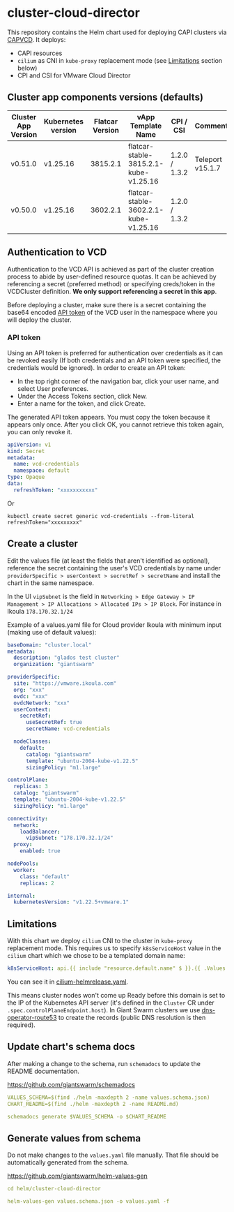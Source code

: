 # cluster-cloud-director

This repository contains the Helm chart used for deploying CAPI clusters via [CAPVCD](https://github.com/vmware/cluster-api-provider-cloud-director). It deploys:

- CAPI resources
- `cilium` as CNI in `kube-proxy` replacement mode (see [Limitations](#Limitations) section below)
- CPI and CSI for VMware Cloud Director

## Cluster app components versions (defaults)

| Cluster App Version | Kubernetes version | Flatcar Version | vApp Template Name | CPI / CSI | Comment |
| ------------------- | ------------------ | --------------- | ------------------ | ----------- | ------- |
| v0.51.0   | v1.25.16        | 3815.2.1        | flatcar-stable-3815.2.1-kube-v1.25.16 | 1.2.0 / 1.3.2 | Teleport v15.1.7 |
| v0.50.0             | v1.25.16        | 3602.2.1        | flatcar-stable-3602.2.1-kube-v1.25.16 | 1.2.0 / 1.3.2 |  |

## Authentication to VCD

Authentication to the VCD API is achieved as part of the cluster creation process to abide by user-defined resource quotas. It can be achieved by referencing a secret (preferred method) or specifying creds/token in the VCDCluster definition. **We only support referencing a secret in this app**.

Before deploying a cluster, make sure there is a secret containing the base64 encoded [API token](https://docs.vmware.com/en/VMware-Cloud-Director/10.3/VMware-Cloud-Director-Tenant-Portal-Guide/GUID-A1B3B2FA-7B2C-4EE1-9D1B-188BE703EEDE.html) of the VCD user in the namespace where you will deploy the cluster.

### API token

Using an API token is preferred for authentication over credentials as it can be revoked easily (If both credentials and an API token were specified, the credentials would be ignored). In order to create an API token:

* In the top right corner of the navigation bar, click your user name, and select User preferences.
* Under the Access Tokens section, click New.
* Enter a name for the token, and click Create.

The generated API token appears. You must copy the token because it appears only once. After you click OK, you cannot retrieve this token again, you can only revoke it.

``` yaml
apiVersion: v1
kind: Secret
metadata:
  name: vcd-credentials
  namespace: default
type: Opaque
data:
  refreshToken: "xxxxxxxxxxx"
```

Or

`kubectl create secret generic vcd-credentials --from-literal refreshToken="xxxxxxxxx"`

## Create a cluster

Edit the values file (at least the fields that aren't identified as optional), reference the secret containing the user's VCD credentials by name under `providerSpecific > userContext > secretRef > secretName` and install the chart in the same namespace.

In the UI `vipSubnet` is the field in `Networking > Edge Gateway > IP Management > IP Allocations > Allocated IPs > IP Block`. For instance in Ikoula `178.170.32.1/24`

Example of a values.yaml file for Cloud provider Ikoula with minimum input (making use of default values):

```yaml
baseDomain: "cluster.local"
metadata:
  description: "glados test cluster"
  organization: "giantswarm"

providerSpecific:
  site: "https://vmware.ikoula.com"
  org: "xxx"
  ovdc: "xxx"
  ovdcNetwork: "xxx"
  userContext:
    secretRef:
      useSecretRef: true
      secretName: vcd-credentials

  nodeClasses:
    default:
      catalog: "giantswarm"
      template: "ubuntu-2004-kube-v1.22.5"
      sizingPolicy: "m1.large"

controlPlane:
  replicas: 3
  catalog: "giantswarm"
  template: "ubuntu-2004-kube-v1.22.5"
  sizingPolicy: "m1.large"

connectivity:
  network:
    loadBalancer:
      vipSubnet: "178.170.32.1/24"
  proxy:
    enabled: true

nodePools:
  worker:
    class: "default"
    replicas: 2

internal:
  kubernetesVersion: "v1.22.5+vmware.1"
```

## Limitations

With this chart we deploy `cilium` CNI to the cluster in `kube-proxy` replacement mode. This requires us to specify `k8sServiceHost` value in the `cilium` chart which we chose to be a templated domain name:

```yaml
k8sServiceHost: api.{{ include "resource.default.name" $ }}.{{ .Values.baseDomain }}
```

You can see it in [cilium-helmrelease.yaml](helm/cluster-cloud-director/templates/cilium-helmrelease.yaml).

This means cluster nodes won't come up Ready before this domain is set to the IP of the Kubernetes API server (it's defined in the `Cluster` CR under `.spec.controlPlaneEndpoint.host`). In Giant Swarm clusters we use [dns-operator-route53](https://github.com/giantswarm/dns-operator-route53) to create the records (public DNS resolution is then required).

## Update chart's schema docs

After making a change to the schema, run `schemadocs` to update the README documentation.

https://github.com/giantswarm/schemadocs

```yaml
VALUES_SCHEMA=$(find ./helm -maxdepth 2 -name values.schema.json)
CHART_README=$(find ./helm -maxdepth 2 -name README.md)

schemadocs generate $VALUES_SCHEMA -o $CHART_README
```

## Generate values from schema

Do not make changes to the `values.yaml` file manually. That file should be automatically generated from the schema.

https://github.com/giantswarm/helm-values-gen

```yaml
cd helm/cluster-cloud-director

helm-values-gen values.schema.json -o values.yaml -f
```